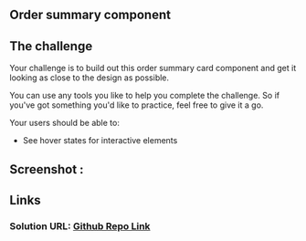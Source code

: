 ## Order summary component

## The challenge

Your challenge is to build out this order summary card component and get it looking as close to the design as possible.

You can use any tools you like to help you complete the challenge. So if you've got something you'd like to practice, feel free to give it a go.

Your users should be able to:

- See hover states for interactive elements

## Screenshot :


## Links
### Solution URL:  [Github Repo Link](https://github.com/asalshamim/Frontend-Mentor-Challenges/tree/master/order-summary-component-main) 